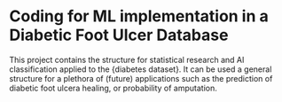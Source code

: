 # Coding for ML implementation in a Diabetic Foot Ulcer Database

This project contains the structure for statistical research and AI classification applied to the {diabetes dataset}. It can be used a general structure for a plethora of (future) applications such as the prediction of diabetic foot ulcera healing, or probability of amputation.